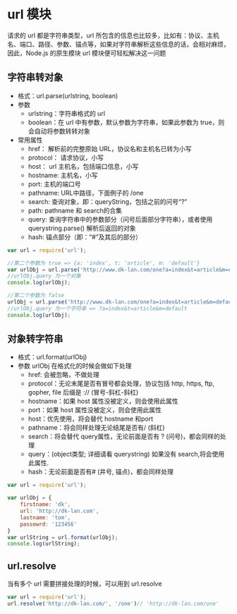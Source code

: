 # url 模块
请求的 url 都是字符串类型，url 所包含的信息也比较多，比如有：协议、主机名、端口、路径、参数、锚点等，如果对字符串解析这些信息的话，会相对麻烦，因此，Node.js 的原生模块 url 模块便可轻松解决这一问题

## 字符串转对象
- 格式：url.parse(urlstring, boolean)
- 参数
    - urlstring：字符串格式的 url
    - boolean：在 url 中有参数，默认参数为字符串，如果此参数为 true，则会自动将参数转转对象
- 常用属性
    - href： 解析前的完整原始 URL，协议名和主机名已转为小写
    - protocol： 请求协议，小写
    - host： url 主机名，包括端口信息，小写
    - hostname: 主机名，小写
    - port: 主机的端口号
    - pathname: URL中路径，下面例子的 /one
    - search: 查询对象，即：queryString，包括之前的问号“?”
    - path: pathname 和 search的合集
    - query: 查询字符串中的参数部分（问号后面部分字符串），或者使用 querystring.parse() 解析后返回的对象
    - hash: 锚点部分（即：“#”及其后的部分）

```javascript
var url = require('url');

//第二个参数为 true => {a: 'index', t: 'article', m: 'default'}
var urlObj = url.parse('http://www.dk-lan.com/one?a=index&t=article&m=default#dk', true);
//urlObj.query 为一个对象
console.log(urlObj);

//第二个参数为 false
urlObj = url.parse('http://www.dk-lan.com/one?a=index&t=article&m=default#dk', false);
//urlObj.query 为一个字符串 => ?a=index&t=article&m=default
console.log(urlObj);
```

## 对象转字符串
- 格式：url.format(urlObj)
- 参数 urlObj 在格式化的时候会做如下处理
    - href: 会被忽略，不做处理
    - protocol：无论末尾是否有冒号都会处理，协议包括 http, https, ftp, gopher, file 后缀是 :// (冒号-斜杠-斜杠)
    - hostname：如果 host 属性没被定义，则会使用此属性
    - port：如果 host 属性没被定义，则会使用此属性
    - host：优先使用，将会替代 hostname 和port
    - pathname：将会同样处理无论结尾是否有/ (斜杠)
    - search：将会替代 query属性，无论前面是否有 ? (问号)，都会同样的处理
    - query：(object类型; 详细请看 querystring) 如果没有 search,将会使用此属性.
    - hash：无论前面是否有# (井号, 锚点)，都会同样处理

```javascript
var url = require('url');

var urlObj = { 
    firstname: 'dk',
    url: 'http://dk-lan.com',
    lastname: 'tom',
    passowrd: '123456' 
}
var urlString = url.format(urlObj);
console.log(urlString);
```

## url.resolve
当有多个 url 需要拼接处理的时候，可以用到 url.resolve
```javascript
var url = require('url');
url.resolve('http://dk-lan.com/', '/one')// 'http://dk-lan.com/one'
```